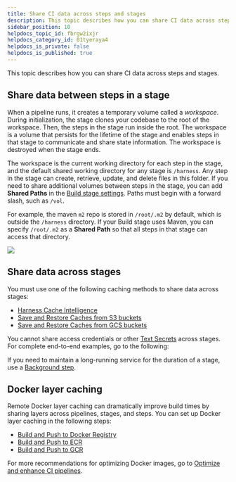 ```yaml
---
title: Share CI data across steps and stages
description: This topic describes how you can share CI data across steps and stages.
sidebar_position: 10
helpdocs_topic_id: fbrgw2ixjr
helpdocs_category_id: 01tyeraya4
helpdocs_is_private: false
helpdocs_is_published: true
---
```


This topic describes how you can share CI data across steps and stages.

## Share data between steps in a stage

When a pipeline runs, it creates a temporary volume called a *workspace*. During initialization, the stage clones your codebase to the root of the workspace. Then, the steps in the stage run inside the root. The workspace is a volume that persists for the lifetime of the stage and enables steps in that stage to communicate and share state information. The workspace is destroyed when the stage ends.

The workspace is the current working directory for each step in the stage, and the default shared working directory for any stage is `/harness`. Any step in the stage can create, retrieve, update, and delete files in this folder. If you need to share additional volumes between steps in the stage, you can add **Shared Paths** in the [Build stage settings](../set-up-build-infrastructure/ci-stage-settings.md). Paths must begin with a forward slash, such as `/vol`. <!-- resolves as `/vol/harness`? -->

For example, the maven `m2` repo is stored in `/root/.m2` by default, which is outside the `/harness` directory. If your Build stage uses Maven, you can specify `/root/.m2` as a **Shared Path** so that all steps in that stage can access that directory.

![](./static/share-ci-data-across-steps-and-stages-01.png)

## Share data across stages

You must use one of the following caching methods to share data across stages:

* [Harness Cache Intelligence](./cache-intelligence.md)
* [Save and Restore Caches from S3 buckets](saving-cache.md)
* [Save and Restore Caches from GCS buckets](save-cache-in-gcs.md)

You cannot share access credentials or other [Text Secrets](/docs/platform/Secrets/add-use-text-secrets) across stages. For complete end-to-end examples, go to the following:

If you need to maintain a long-running service for the duration of a stage, use a [Background step](../manage-dependencies/background-step-settings.md).

## Docker layer caching

Remote Docker layer caching can dramatically improve build times by sharing layers across pipelines, stages, and steps. You can set up Docker layer caching in the following steps:

* [Build and Push to Docker Registry](../build-and-upload-artifacts/build-and-push-to-docker-hub-step-settings.md)
* [Build and Push to ECR](../build-and-upload-artifacts/build-and-push-to-ecr-step-settings.md)
* [Build and Push to GCR](/docs/continuous-integration/use-ci/build-and-upload-artifacts/build-and-push-to-gcr.md)

For more recommendations for optimizing Docker images, go to [Optimize and enhance CI pipelines](../optimize-and-more/optimizing-ci-build-times.md).
